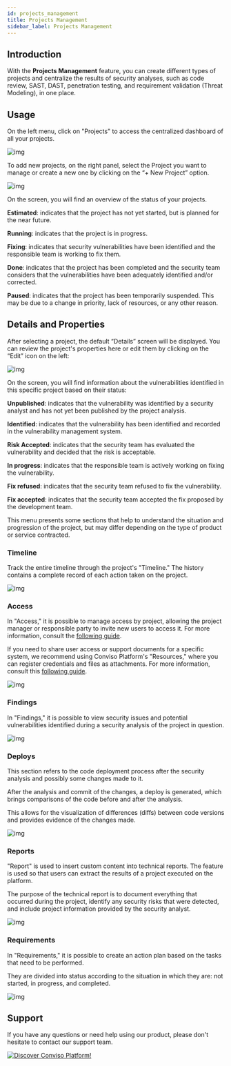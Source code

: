 ```yaml
---
id: projects_management
title: Projects Management
sidebar_label: Projects Management
---
```


## Introduction

With the **Projects Management** feature, you can create different types of projects and centralize the results of security analyses, such as code review, SAST, DAST, penetration testing, and requirement validation (Threat Modeling), in one place.


## Usage

On the left menu, click on "Projects" to access the centralized dashboard of all your projects.

<div style={{textAlign: 'center'}}>

![img](../../static/img/projects_management-img1.png)

</div>

To add new projects, on the right panel, select the Project you want to manage or create a new one by clicking on the “+ New Project” option.

<div style={{textAlign: 'center'}}>

![img](../../static/img/projects_management-img2.png)

</div>

On the screen, you will find an overview of the status of your projects.

**Estimated**: indicates that the project has not yet started, but is planned for the near future.

**Running**: indicates that the project is in progress.

**Fixing**: indicates that security vulnerabilities have been identified and the responsible team is working to fix them.

**Done**: indicates that the project has been completed and the security team considers that the vulnerabilities have been adequately identified and/or corrected.

**Paused**: indicates that the project has been temporarily suspended. This may be due to a change in priority, lack of resources, or any other reason.


## Details and Properties

After selecting a project, the default “Details” screen will be displayed. You can review the project's properties here or edit them by clicking on the “Edit” icon on the left:

<div style={{textAlign: 'center'}}>

![img](../../static/img/projects_management-img3.png)

</div>

On the screen, you will find information about the vulnerabilities identified in this specific project based on their status:

**Unpublished**: indicates that the vulnerability was identified by a security analyst and has not yet been published by the project analysis.

**Identified**: indicates that the vulnerability has been identified and recorded in the vulnerability management system.

**Risk Accepted**: indicates that the security team has evaluated the vulnerability and decided that the risk is acceptable.

**In progress**: indicates that the responsible team is actively working on fixing the vulnerability.

**Fix refused**: indicates that the security team refused to fix the vulnerability.

**Fix accepted**: indicates that the security team accepted the fix proposed by the development team.

This menu presents some sections that help to understand the situation and progression of the project, but may differ depending on the type of product or service contracted.


### Timeline

Track the entire timeline through the project's "Timeline." The history contains a complete record of each action taken on the project.

<div style={{textAlign: 'center'}}>

![img](../../static/img/projects_management-img4.png)

</div>


### Access

In "Access," it is possible to manage access by project, allowing the project manager or responsible party to invite new users to access it. For more information, consult the [following guide](./user_management).

If you need to share user access or support documents for a specific system, we recommend using Conviso Platform's "Resources," where you can register credentials and files as attachments. For more information, consult this [following guide](./resources).


<div style={{textAlign: 'center'}}>

![img](../../static/img/projects_management-img5.png)

</div>


### Findings

In "Findings," it is possible to view security issues and potential vulnerabilities identified during a security analysis of the project in question.

<div style={{textAlign: 'center'}}>

![img](../../static/img/projects_management-img6.png)

</div>


### Deploys

This section refers to the code deployment process after the security analysis and possibly some changes made to it.

After the analysis and commit of the changes, a deploy is generated, which brings comparisons of the code before and after the analysis.

This allows for the visualization of differences (diffs) between code versions and provides evidence of the changes made.

<div style={{textAlign: 'center'}}>

![img](../../static/img/projects_management-img7.png)

</div>


### Reports 

"Report" is used to insert custom content into technical reports. The feature is used so that users can extract the results of a project executed on the platform.

The purpose of the technical report is to document everything that occurred during the project, identify any security risks that were detected, and include project information provided by the security analyst.

<div style={{textAlign: 'center'}}>

![img](../../static/img/projects_management-img8.png)

</div>


### Requirements
In "Requirements," it is possible to create an action plan based on the tasks that need to be performed.

They are divided into status according to the situation in which they are: not started, in progress, and completed.

 
<div style={{textAlign: 'center'}}>

![img](../../static/img/projects_management-img9.png)

</div>

## Support

If you have any questions or need help using our product, please don't hesitate to contact our support team.

[![Discover Conviso Platform!](https://no-cache.hubspot.com/cta/default/5613826/interactive-125788977029.png)](https://cta-service-cms2.hubspot.com/web-interactives/public/v1/track/redirect?encryptedPayload=AVxigLKtcWzoFbzpyImNNQsXC9S54LjJuklwM39zNd7hvSoR%2FVTX%2FXjNdqdcIIDaZwGiNwYii5hXwRR06puch8xINMyL3EXxTMuSG8Le9if9juV3u%2F%2BX%2FCKsCZN1tLpW39gGnNpiLedq%2BrrfmYxgh8G%2BTcRBEWaKasQ%3D&webInteractiveContentId=125788977029&portalId=5613826)